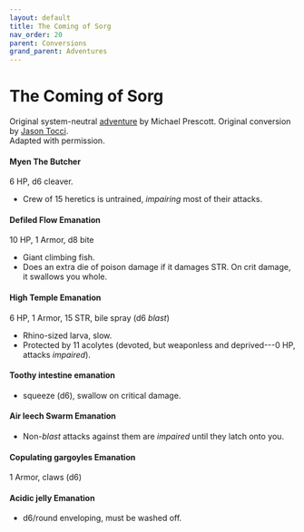 ```yaml
---
layout: default
title: The Coming of Sorg
nav_order: 20
parent: Conversions
grand_parent: Adventures
---
```


# The Coming of Sorg

Original system-neutral [adventure](http://blog.trilemma.com/2014/06/the-coming-of-sorg.html) by Michael Prescott. Original conversion by [Jason Tocci](https://jasontocci.itch.io/agents-of-the-odd/devlog/180126/adapting-scenarios-for-agents-of-the-odd).  
Adapted with permission.

#### Myen The Butcher 
6 HP, d6 cleaver.
- Crew of 15 heretics is untrained, *impairing* most of their attacks.

#### Defiled Flow Emanation 
10 HP, 1 Armor, d8 bite
- Giant climbing fish.
- Does an extra die of poison damage if it damages STR. On crit damage, it swallows you whole.

#### High Temple Emanation 
6 HP, 1 Armor, 15 STR, bile spray (d6 *blast*)
- Rhino-sized larva, slow.
- Protected by 11 acolytes (devoted, but weaponless and deprived---0 HP, attacks *impaired*).

#### Toothy intestine emanation 
- squeeze (d6), swallow on critical damage.

#### Air leech Swarm Emanation 
- Non-*blast* attacks against them are *impaired* until they latch onto you.

#### Copulating gargoyles Emanation 
1 Armor, claws (d6)

#### Acidic jelly Emanation 
- d6/round enveloping, must be washed off.
